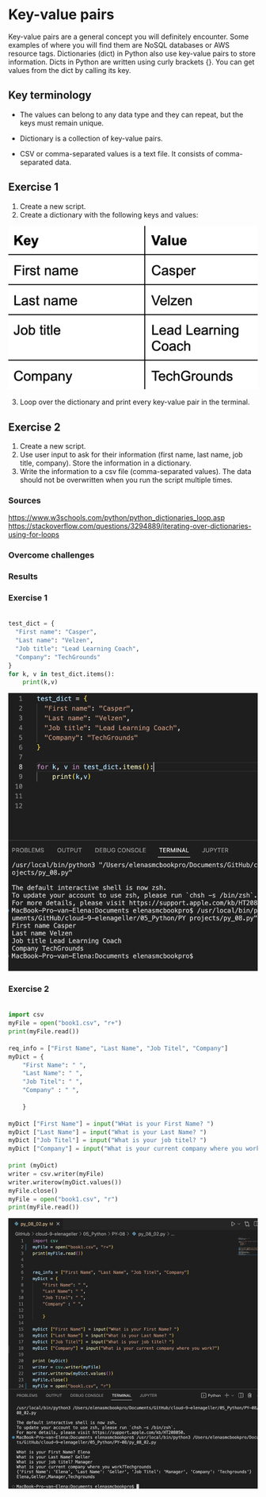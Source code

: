 # Key-value pairs
 
Key-value pairs are a general concept you will definitely encounter. Some examples of where you will find them are NoSQL databases or AWS resource tags. Dictionaries (dict) in Python also use key-value pairs to store information.
Dicts in Python are written using curly brackets {}. You can get values from the dict by calling its key. 

## Key terminology

* The values can belong to any data type and they can repeat, but the keys must remain unique.

* Dictionary is a collection of key-value pairs.

* CSV or comma-separated values is a text file. It consists of comma-separated data.

## Exercise 1

1. Create a new script.
2. Create a dictionary with the following keys and values:

![Screenshot](https://github.com/Techgrounds-Cloud-9/cloud-9-elenageller/blob/main/00_includes/Python/py-08-01.png)

3. Loop over the dictionary and print every key-value pair in the terminal.

## Exercise 2

1. Create a new script.
2. Use user input to ask for their information (first name, last name, job title, company). Store the information in a dictionary.
3. Write the information to a csv file (comma-separated values). The data should not be overwritten when you run the script multiple times.


### Sources

https://www.w3schools.com/python/python_dictionaries_loop.asp
https://stackoverflow.com/questions/3294889/iterating-over-dictionaries-using-for-loops

### Overcome challenges

### Results

### Exercise 1

``` python

test_dict = {
  "First name": "Casper",
  "Last name": "Velzen",
  "Job title": "Lead Learning Coach",
  "Company": "TechGrounds"
}
for k, v in test_dict.items():
    print(k,v)
```

![Screenshot](https://github.com/Techgrounds-Cloud-9/cloud-9-elenageller/blob/main/00_includes/Python/PY-08-02.png)


### Exercise 2

``` python

import csv
myFile = open("book1.csv", "r+")
print(myFile.read())

req_info = ["First Name", "Last Name", "Job Titel", "Company"] 
myDict = {
    "First Name": " ",
    "Last Name": " ",
    "Job Titel": " ",
    "Company" : " ",

    }

myDict ["First Name"] = input("WHat is your First Name? ")
myDict ["Last Name"] = input("What is your Last Name? ")
myDict ["Job Titel"] = input("What is your job titel? ")
myDict ["Company"] = input("What is your current company where you work?")

print (myDict) 
writer = csv.writer(myFile)
writer.writerow(myDict.values())
myFile.close()
myFile = open("book1.csv", "r")
print(myFile.read())

```

![Screenshot](https://github.com/Techgrounds-Cloud-9/cloud-9-elenageller/blob/main/00_includes/Python/PY-08-03.png)